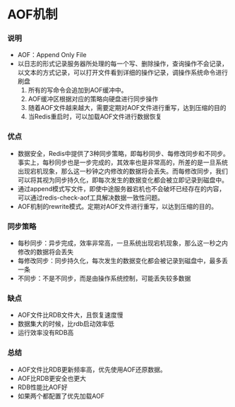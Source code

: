 # AOF机制

### 说明
- AOF：Append Only File
- 以日志的形式记录服务器所处理的每一个写、删除操作，查询操作不会记录，以文本的方式记录，可以打开文件看到详细的操作记录，调操作系统命令进行刷盘
  1. 所有的写命令会追加到AOF缓冲中。
  2. AOF缓冲区根据对应的策略向硬盘进行同步操作
  3. 随着AOF文件越来越大，需要定期对AOF文件进行重写，达到压缩的目的
  4. 当Redis重启时，可以加载AOF文件进行数据恢复

### 优点
- 数据安全，Redis中提供了3种同步策略，即每秒同步、每修改同步和不同步。事实上，每秒同步也是一步完成的，其效率也是非常高的，所差的是一旦系统出现宕机现象，那么这一秒钟之内修改的数据将会丢失。而每修改同步，我们可以将其视为同步持久化，即每次发生的数据变化都会被立即记录到磁盘中。
- 通过append模式写文件，即使中途服务器宕机也不会破坏已经存在的内容，可以通过redis-check-aof工具解决数据一致性问题。
- AOF机制的rewrite模式。定期对AOF文件进行重写，以达到压缩的目的。

### 同步策略

- 每秒同步：异步完成，效率非常高，一旦系统出现宕机现象，那么这一秒之内修改的数据将会丢失
- 每修改同步：同步持久化，每次发生的数据变化都会被记录到磁盘中，最多丢一条
- 不同步：不是不同步，而是由操作系统控制，可能丢失较多数据

### 缺点
- AOF文件比RDB文件大，且恢复速度慢
- 数据集大的时候，比rdb启动效率低
- 运行效率没有RDB高

### 总结
- AOF文件比RDB更新频率高，优先使用AOF还原数据。
- AOF比RDB更安全也更大
- RDB性能比AOF好
- 如果两个都配置了优先加载AOF